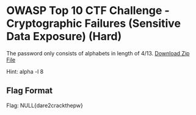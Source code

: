 # OWASP Top 10 CTF Challenge - Cryptographic Failures (Sensitive Data Exposure) (Hard)
The password only consists of alphabets in length of 4/13.
[Download Zip File](https://github.com/NullChapter/Challenges_2023_OWASP_10/blob/main/Cryptographic%20Failures%20(Sensitive%20Data%20Exposure)/zipping.zip)

Hint: alpha -l 8 
## Flag Format
Flag: NULL{dare2crackthepw}
